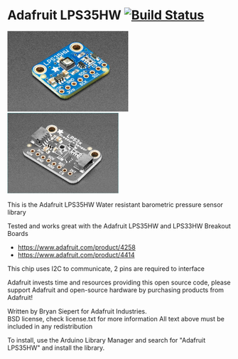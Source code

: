 # Adafruit LPS35HW [![Build Status](https://github.com/adafruit/Adafruit_LPS35HW/workflows/Arduino%20Library%20CI/badge.svg)](https://github.com/adafruit/Adafruit_LPS35HW/actions)


<a href="https://www.adafruit.com/product/4258"><img src="assets/lps35.jpg?raw=true" width="272px"></a><a href="https://www.adafruit.com/product/4414"><img src="assets/lps33.jpg?raw=true" width="250px"></a>

This is the Adafruit LPS35HW Water resistant barometric pressure sensor library

Tested and works great with the Adafruit LPS35HW and LPS33HW Breakout Boards
* https://www.adafruit.com/product/4258
* https://www.adafruit.com/product/4414

This chip uses I2C to communicate, 2 pins are required to interface

Adafruit invests time and resources providing this open source code, please support Adafruit and open-source hardware by purchasing products from Adafruit!

Written by Bryan Siepert for Adafruit Industries.  
BSD license, check license.txt for more information
All text above must be included in any redistribution

To install, use the Arduino Library Manager and search for "Adafruit LPS35HW" and install the library.

